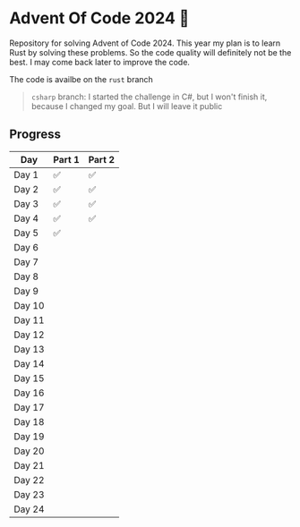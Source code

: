 # Advent Of Code 2024 🎄

Repository for solving Advent of Code 2024. This year my plan is to learn Rust by solving these problems.
So the code quality will definitely not be the best. I may come back later to improve the code.

The code is availbe on the `rust` branch

> `csharp` branch: I started the challenge in C#, but I won't finish it, because I changed my goal. But I will leave it public

## Progress

| Day    | Part 1 | Part 2 |
| ------ | ------ | ------ |
| Day 1  | ✅     | ✅     |
| Day 2  | ✅     | ✅     |
| Day 3  | ✅     | ✅     |
| Day 4  | ✅     | ✅     |
| Day 5  | ✅     |        |
| Day 6  |        |        |
| Day 7  |        |        |
| Day 8  |        |        |
| Day 9  |        |        |
| Day 10 |        |        |
| Day 11 |        |        |
| Day 12 |        |        |
| Day 13 |        |        |
| Day 14 |        |        |
| Day 15 |        |        |
| Day 16 |        |        |
| Day 17 |        |        |
| Day 18 |        |        |
| Day 19 |        |        |
| Day 20 |        |        |
| Day 21 |        |        |
| Day 22 |        |        |
| Day 23 |        |        |
| Day 24 |        |        |
